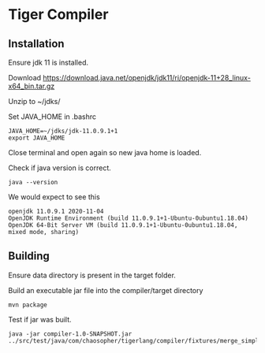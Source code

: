 # Tiger Compiler

## Installation

Ensure jdk 11 is installed.

Download https://download.java.net/openjdk/jdk11/ri/openjdk-11+28_linux-x64_bin.tar.gz

Unzip to ~/jdks/

Set JAVA_HOME in .bashrc

```
JAVA_HOME=~/jdks/jdk-11.0.9.1+1
export JAVA_HOME
```

Close terminal and open again so new java home is loaded. 

Check if java version is correct.

```
java --version
```

We would expect to see this

```
openjdk 11.0.9.1 2020-11-04
OpenJDK Runtime Environment (build 11.0.9.1+1-Ubuntu-0ubuntu1.18.04)
OpenJDK 64-Bit Server VM (build 11.0.9.1+1-Ubuntu-0ubuntu1.18.04, mixed mode, sharing)

```


## Building

Ensure data directory is present in the target folder.

Build an executable jar file into the compiler/target directory

```
mvn package
```

Test if jar was built.

```
java -jar compiler-1.0-SNAPSHOT.jar ../src/test/java/com/chaosopher/tigerlang/compiler/fixtures/merge_simple.tig

```
